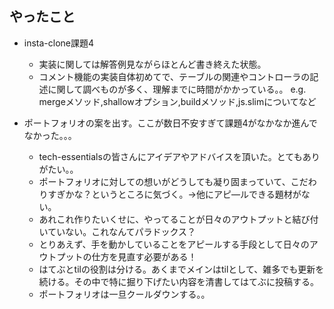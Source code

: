 ## やったこと
- insta-clone課題4
  - 実装に関しては解答例見ながらほとんど書き終えた状態。
  - コメント機能の実装自体初めてで、テーブルの関連やコントローラの記述に関して調べものが多く、理解までに時間がかかっている。。
  e.g. mergeメソッド,shallowオプション,buildメソッド,js.slimについてなど

- ポートフォリオの案を出す。ここが数日不安すぎて課題4がなかなか進んでなかった。。。
  - tech-essentialsの皆さんにアイデアやアドバイスを頂いた。とてもありがたい。。
  - ポートフォリオに対しての想いがどうしても凝り固まっていて、こだわりすぎかな？というところに気づく。→他にアピ―ルできる題材がない。
  - あれこれ作りたいくせに、やってることが日々のアウトプットと結び付いていない。これなんてパラドックス？
  - とりあえず、手を動かしていることをアピールする手段として日々のアウトプットの仕方を見直す必要がある！
  - はてぶとtilの役割は分ける。あくまでメインはtilとして、雑多でも更新を続ける。その中で特に掘り下げたい内容を清書してはてぶに投稿する。
  - ポートフォリオは一旦クールダウンする。。